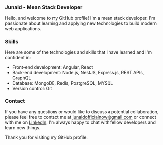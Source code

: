 ### Junaid - Mean Stack Developer

Hello, and welcome to my GitHub profile! I'm a mean stack developer. I'm passionate about learning and applying new technologies to build modern web applications.

### Skills
Here are some of the technologies and skills that I have learned and I'm confident in:

- Front-end development: Angular, React
- Back-end development: Node.js, NestJS, Express.js, REST APIs, GraphQL
- Database: MongoDB, Redis, PostgreSQL, MYSQL
- Version control: Git

### Contact
If you have any questions or would like to discuss a potential collaboration, please feel free to contact me at [junaidofficialnow@gmail.com](mailto:junaidofficialnow@gmail.com) or connect with me on [LinkedIn](https://www.linkedin.com/in/junaid-jamshed-). I'm always happy to chat with fellow developers and learn new things.

Thank you for visiting my GitHub profile.
<!---
JunaidOfficialNow/JunaidOfficialNow is a ✨ special ✨ repository because its `README.md` (this file) appears on your GitHub profile.
You can click the Preview link to take a look at your changes.
--->
